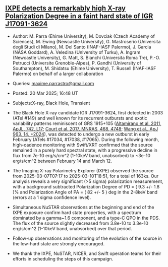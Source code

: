 ## [IXPE detects a remarkably high X-ray Polarization Degree in a faint hard state of IGR J17091-3624](https://www.astronomerstelegram.org/?read=17093)

- Author:	M. Parra (Ehime University), M. Dovciak (Czech Academy of
		Sciences), M. Ewing (Newcastle University), G. Mastroserio (Universita
		degli Studi di Milano), M. Del Santo (INAF-IASF Palermo), J. Garcia
		(NASA Goddard), A. Veledina (University of Turku), A. Ingram (Newcastle
		University), G. Matt, S. Bianchi (Universita Roma Tre), P.-O. Petrucci
		(Universite Grenoble-Alpes), P. Gandhi (University of Southampton),
		M. Shidatsu (Ehime University), T. Russell (INAF-IASF Palermo) on
		behalf of a larger collaboration
- Queries:	maxime.parrastro@gmail.com
- Posted:	20 Mar 2025; 16:48 UT
- Subjects:X-ray, Black Hole, Transient

- The Black Hole X-ray candidate IGR J17091-3624, first detected in 2003
(ATel #149) and well known for its recurrent outbursts and exotic variability
patterns reminiscent of GRS 1915+105 (<a href="https://ui.adsabs.harvard.edu/abs/2011ApJ...742L..17A/abstract">Altamirano
et al. 2011, ApJL, 742, L17</a>; <a href="https://doi.org/10.1093/mnras/stx773">Court
et al. 2017, MNRAS, 468, 4748</a>; <a href="https://dx.doi.org/10.3847/1538-4357/ad1595">Wang
et al., ApJ 963, 14, +2024</a>), was detected to undergo a new outburst
in early February (ATels #17034, #17038, #17065). During the following
month, high-cadence monitoring with Swift/XRT confirmed that the source
remained in a purely hard spectral state, with a progressive decline in
flux from 7e-10 erg/s/cm^2 (1-10keV band, unabsorbed) to ~3e-10 erg/s/cm^2
between February 14 and March 12.

- The Imaging X-ray Polarimetry Explorer (IXPE) observed the source from
2025-03-07T07:17 to 2025-03-10T18:51, for a total of 163ks. Our analysis
reveals a very significant (>5 sigma) polarization measurement, with a
background subtracted Polarization Degree of PD = ( 9.3 +/- 1.8 )% and
Polarization Angle of PA = ( 82 +/- 5 ) deg in the 2-8keV band (errors
at a 1 sigma confidence level).

- Simultaneous NuSTAR observations at the beginning and end of the IXPE exposure
confirm hard state properties, with a spectrum dominated by a gamma~1.6
component, and a type-C QPO in the PDS. The flux of the source slightly
decreased from 3.8e-10 to 3.3e-10 erg/s/cm^2 (1-10keV band, unabsorbed)
over that period.

- Follow-up observations and monitoring of the evolution of the source in
the low-hard state are strongly encouraged.

- We thank the IXPE, NuSTAR, NICER, and Swift operation teams for their efforts
in scheduling the steps of this campaign.
